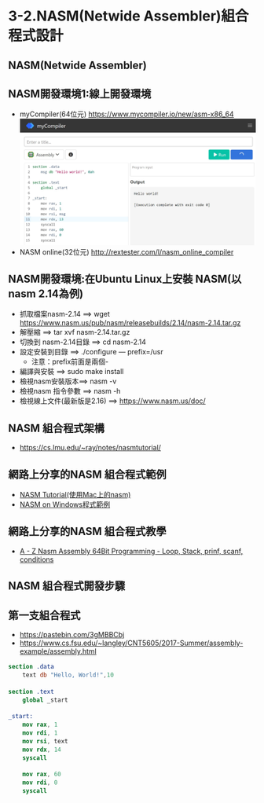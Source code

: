 # 3-2.NASM(Netwide Assembler)組合程式設計

## NASM(Netwide Assembler)
## NASM開發環境1:線上開發環境
- myCompiler(64位元)  https://www.mycompiler.io/new/asm-x86_64
![nasm_online.JPG](nasm_online.JPG) 
- NASM online(32位元) http://rextester.com/l/nasm_online_compiler
## NASM開發環境:在Ubuntu Linux上安裝 NASM(以nasm 2.14為例)
- 抓取檔案nasm-2.14 ==> wget https://www.nasm.us/pub/nasm/releasebuilds/2.14/nasm-2.14.tar.gz
- 解壓縮 ==> tar xvf nasm-2.14.tar.gz
- 切換到 nasm-2.14目錄  ==> cd nasm-2.14
- 設定安裝到目錄 ==> ./configure — prefix=/usr
  - 注意：prefix前面是兩個-
- 編譯與安裝 ==> sudo make install
- 檢視nasm安裝版本==>  nasm -v
- 檢視nasm 指令參數 ==> nasm -h
- 檢視線上文件(最新版是2.16) ==> https://www.nasm.us/doc/

## NASM 組合程式架構
- https://cs.lmu.edu/~ray/notes/nasmtutorial/

## 網路上分享的NASM 組合程式範例
- [NASM Tutorial(使用Mac上的nasm)](https://cs.lmu.edu/~ray/notes/nasmtutorial/)
- [NASM on Windows程式範例](https://www.davidgrantham.com/)
## 網路上分享的NASM 組合程式教學
- [A - Z Nasm Assembly 64Bit Programming - Loop, Stack, prinf, scanf, conditions](https://www.youtube.com/watch?v=5eWiz3soaEM)
## NASM 組合程式開發步驟
## 第一支組合程式
- https://pastebin.com/3gMBBCbj
- https://www.cs.fsu.edu/~langley/CNT5605/2017-Summer/assembly-example/assembly.html
```nasm
section .data
    text db "Hello, World!",10
 
section .text
    global _start
 
_start:
    mov rax, 1
    mov rdi, 1
    mov rsi, text
    mov rdx, 14
    syscall
 
    mov rax, 60
    mov rdi, 0
    syscall
```

